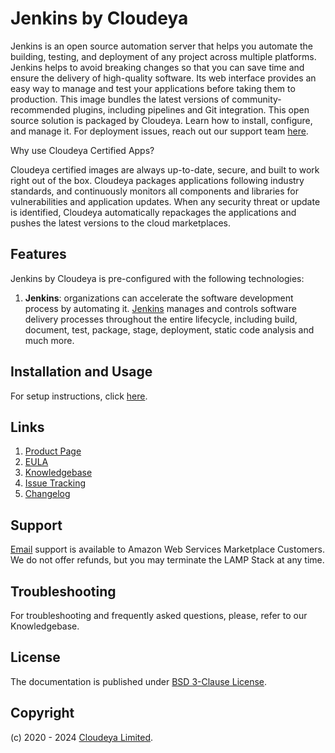 # Jenkins by Cloudeya

Jenkins is an open source automation server that helps you automate the building, testing, and deployment of any project across multiple platforms. Jenkins helps to avoid breaking changes so that you can save time and ensure the delivery of high-quality software. Its web interface provides an easy way to manage and test your applications before taking them to production. This image bundles the latest versions of community-recommended plugins, including pipelines and Git integration. This open source solution is packaged by Cloudeya. Learn how to install, configure, and manage it. For deployment issues, reach out our support team [here](mailto:tech@cloudeya.org).

Why use Cloudeya Certified Apps?

Cloudeya certified images are always up-to-date, secure, and built to work right out of the box. Cloudeya packages applications following industry standards, and continuously monitors all components and libraries for vulnerabilities and application updates. When any security threat or update is identified, Cloudeya automatically repackages the applications and pushes the latest versions to the cloud marketplaces.

## Features

Jenkins by Cloudeya is pre-configured with the following technologies:

1. **Jenkins**: organizations can accelerate the software development process by automating it. [Jenkins](https://www.jenkins.io/) manages and controls software delivery processes throughout the entire lifecycle, including build, document, test, package, stage, deployment, static code analysis and much more.

## Installation and Usage

For setup instructions, click [here](setup.md).

## Links

1. [Product Page](https://aws.amazon.com/marketplace/pp/prodview-wrohhklhyyfdw)
2. [EULA](CloudeyaLimitedEULA.txt)
3. [Knowledgebase](https://github.com/cloudeyalimited/jenkins-by-cloudeya/-/wikis/home)
4. [Issue Tracking](https://github.com/cloudeyalimited/jenkins-by-cloudeya/-/issues)
5. [Changelog](changelog.md)

## Support

[Email](mailto:tech@cloudeya.org) support is available to Amazon Web Services Marketplace Customers. We do not offer refunds, but you may terminate the LAMP Stack at any time.

## Troubleshooting

For troubleshooting and frequently asked questions, please, refer to our Knowledgebase.

## License

The documentation is published under [BSD 3-Clause License](license.txt).

## Copyright

(c) 2020 - 2024 [Cloudeya Limited](https://cloudeya.org).
